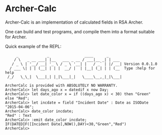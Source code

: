 Archer-Calc
====

Archer-Calc is an implementation of calculated fields in RSA Archer.

One can build and test programs, and compile them into a format
suitable for Archer.

Quick example of the REPL:

```
     _             _                ____      _
    / \   _ __ ___| |__   ___ _ __ / ___|__ _| | ___
   / _ \ | '__/ __| '_ \ / _ \ '__| |   / _` | |/ __| Version 0.0.1.0
  / ___ \| | | (__| | | |  __/ |  | |__| (_| | | (__  Type :help for help
 /_/   \_\_|  \___|_| |_|\___|_|   \____\__,_|_|\___|

ArcherCalc is provided with ABSOLUTELY NO WARRANTY.
ArcherCalc> let days_ago x = datedif x now Day;
ArcherCalc> let date_color x = if ((days_ago x) < 30) then "Green" else "Red";
ArcherCalc> let incdate = field "Incident Date" : Date as ISODate "2015-04-06";
ArcherCalc> date_color incdate;
"Red" : Text
ArcherCalc> :emit date_color incdate;
IF(DATEDIF([Incident Date],NOW(),DAY)<30,"Green","Red")
ArcherCalc>
```
